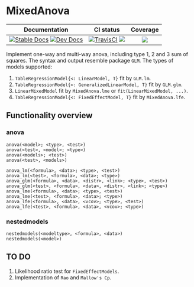 # MixedAnova
|Documentation|CI status|Coverage|
|:-----------:|:-------:|:------:|
|[![Stable Docs][docs-stable-img]][docs-stable-url] [![Dev Docs][docs-dev-img]][docs-dev-url]| [![TravisCI][travis-img]][travis-url] [![][ci-img]][ci-url]| [![][codecov-img]][codecov-url]|

[docs-dev-img]: https://img.shields.io/badge/docs-dev-blue.svg
[docs-dev-url]: https://yufongpeng.github.io/MixedAnova.jl/dev
[docs-stable-img]: https://img.shields.io/badge/docs-stable-blue.svg
[docs-stable-url]: https://yufongpeng.github.io/MixedAnova.jl/stable
[travis-img]: https://travis-ci.com/yufongpeng/MixedAnova.jl.svg?branch=master
[travis-url]: https://travis-ci.com/github/yufongpeng/MixedAnova.jl
[ci-img]: https://github.com/yufongpeng/MixedAnova.jl/workflows/CI/badge.svg
[ci-url]: https://github.com/yufongpeng/MixedAnova.jl/actions?query=workflow%3ACI
[codecov-img]: https://codecov.io/gh/yufongpeng/MixedAnova.jl/coveage.svg
[codecov-url]: https://codecov.io/gh/yufongpeng/MixedAnova.jl

Implement one-way and multi-way anova, including type 1, 2 and 3 sum of squares. The syntax and output resemble package `GLM`. 
The types of models supported:
1. `TableRegressionModel{<: LinearModel, T}` fit by `GLM.lm`.
2. `TableRegressionModel{<: GeneralizedLinearModel, T}` fit by `GLM.glm`.
3. `LinearMixedModel` fit by `MixedAnova.lme` or `fit(LinearMixedModel, ...)`.
4. `TableRegressionModel{<: FixedEffectModel, T}` fit by `MixedAnova.lfe`.

## Functionality overview
### anova
```
anova(<model>; <type>, <test>)
anova(<test>, <model>; <type>)
anova(<models>; <test>)
anova(<test>, <models>)

anova_lm(<formula>, <data>; <type>, <test>)
anova_lm(<test>, <formula>, <data>; <type>)
anova_glm(<formula>, <data>, <distr>, <link>; <type>, <test>)
anova_glm(<test>, <formula>, <data>, <distr>, <link>; <type>)
anova_lme(<formula>, <data>; <type>, <test>)
anova_lme(<test>, <formula>, <data>; <type>)
anova_lfe(<formula>, <data>, <vcov>; <type>, <test>)
anova_lfe(<test>, <formula>, <data>, <vcov>; <type>)
```
### nestedmodels
```
nestedmodels(<modeltype>, <formula>, <data>)
nestedmodels(<model>)
```
## TO DO
1. Likelihood ratio test for `FixedEffectModels`.
2. Implementation of `Rao` and `Mallow's Cp`.




